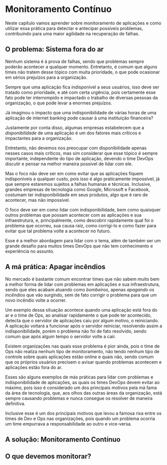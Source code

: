 # Monitoramento Contínuo

Neste capítulo vamos aprender sobre monitoramento de aplicações e como utilizar essa prática para detectar e antecipar possíveis problemas, contribuindo para uma maior agilidade na recuperação de falhas.

## O problema: Sistema fora do ar

Nenhum sistema é à prova de falhas, sendo que problemas sempre poderão acontecer a qualquer momento. Entretanto, é comum que alguns times não tratem desse tópico com muita prioridade, o que pode ocasionar em sérios prejuízos para a organização.

Sempre que uma aplicação fica indisponível a seus usuários, isso deve ser tratado como prioridade, e até com certa urgência, pois certamente esse fato pode ter interrompido e impactado o trabalho de diversas pessoas da organização, o que pode levar a enormes prejuízos.

Já imaginou o impacto que uma indisponibilidade de várias horas de uma aplicação de internet banking pode causar à uma instituição financeira?

Justamente por conta disso, algumas empresas estabelecem que a *disponibilidade* de uma aplicação é um dos fatores mais críticos e impactantes para a organização.

Entretanto, não devemos nos preocupar com disponibilidade apenas nesses casos mais críticos, mas sim considerar que esse tópico é sempre importante, independente do tipo de aplicação, devendo o time DevOps discutir e pensar na melhor maneira possível de lidar com ele.

Mas o foco não deve ser em como evitar que as aplicações fiquem indisponíveis a qualquer custo, pois isso é algo praticamente impossível, já que sempre estaremos sujeitos a falhas humanas e técnicas. Inclusive, grandes empresas de tecnologia como Google, Microsoft e Facebook, costumam ter indisponibilidade em seus produtos, algo que é raro de acontecer, mas não impossível.

O foco deve ser em como lidar com indisponibilidade, bem como quaisquer outros problemas que possam acontecer com as aplicações e sua infraestrutura, e, principalmente, como descobrir rapidamente qual foi o problema que ocorreu, sua causa raiz, como corrigi-lo e como fazer para evitar que tal problema volte a acontecer no futuro.

Esse é a melhor abordagem para lidar com o tema, além de também ser um grande desafio para muitos times DevOps que não tem conhecimento e experiência no assunto.

## A má prática: Apagar incêndios

No mercado é bastante comum encontrar times que não sabem muito bem a melhor forma de lidar com problemas em aplicações e sua infraestrutura, sendo que eles acabam atuando como *bombeiros*, apenas *apagando os incêndios* que vão surgindo, sem de fato corrigir o problema para que um novo incêndio volte a ocorrer.

Um exemplo dessa situação acontece quando uma aplicação está fora do ar e o time de Ops, ao analisar rapidamente o que pode ter acontecido, detecta que o servidor de aplicações caiu por algum motivo, o reiniciando. A aplicação voltará a funcionar após o servidor reiniciar, resolvendo assim a indisponibilidade, porém o problema não foi de fato resolvido, sendo comum que após algum tempo o servidor volte a cair.

Existem organizações nas quais esse problema é pior ainda, pois o time de Ops não realiza nenhum tipo de monitoramento, não tendo nenhum tipo de controle sobre quais aplicações estão online e quais não, sendo comum que os próprios usuários precisem o avisar quando problemas acontecem e aplicações estão fora do ar.

Esses são alguns exemplos de más práticas para lidar com problemas e indisponibilidade de aplicações, as quais os times DevOps devem evitar ao máximo, pois isso é considerado um dos principais motivos pela má fama da área de tecnologia, que, aos olhos das outras áreas da organização, está sempre causando problemas e nunca consegue os resolver de maneira definitiva.

Inclusive esse é um dos principais motivos que levou a famosa rixa entre os times de Dev e Ops nas organizações, pois quando um problema ocorria um time empurrava a responsabilidade ao outro e vice-versa.

## A solução: Monitoramento Contínuo



## O que devemos monitorar?

